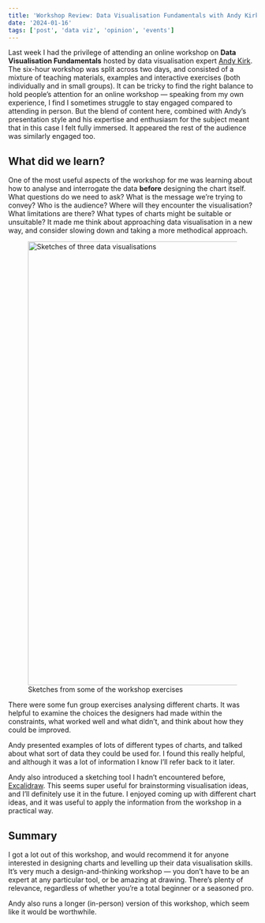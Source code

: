 ```yaml
---
title: 'Workshop Review: Data Visualisation Fundamentals with Andy Kirk'
date: '2024-01-16'
tags: ['post', 'data viz', 'opinion', 'events']
---
```


Last week I had the privilege of attending an online workshop on **Data Visualisation Fundamentals** hosted by data visualisation expert [Andy Kirk](https://visualisingdata.com). The six-hour workshop was split across two days, and consisted of a mixture of teaching materials, examples and interactive exercises (both individually and in small groups). It can be tricky to find the right balance to hold people’s attention for an online workshop — speaking from my own experience, I find I sometimes struggle to stay engaged compared to attending in person. But the blend of content here, combined with Andy’s presentation style and his expertise and enthusiasm for the subject meant that in this case I felt fully immersed. It appeared the rest of the audience was similarly engaged too.

## What did we learn?

One of the most useful aspects of the workshop for me was learning about how to analyse and interrogate the data **before** designing the chart itself. What questions do we need to ask? What is the message we’re trying to convey? Who is the audience? Where will they encounter the visualisation? What limitations are there? What types of charts might be suitable or unsuitable? It made me think about approaching data visualisation in a new way, and consider slowing down and taking a more methodical approach.

<figure>
  <img src="/workshop-review-data-visualisation-fundamentals_1200.webp" alt="Sketches of three data visualisations" width="1600" height="900" srcset="/workshop-review-data-visualisation-fundamentals_1600.webp 1600w, /workshop-review-data-visualisation-fundamentals_1200.webp 1200w, /workshop-review-data-visualisation-fundamentals_900.webp 900w, /workshop-review-data-visualisation-fundamentals_600.webp 600w" sizes="(min-width: 1086px) 75vw, (min-width: 1264px) 930px, 90vw">
  <figcaption>Sketches from some of the workshop exercises</figcaption>
</figure>

There were some fun group exercises analysing different charts. It was helpful to examine the choices the designers had made within the constraints, what worked well and what didn’t, and think about how they could be improved.

Andy presented examples of lots of different types of charts, and talked about what sort of data they could be used for. I found this really helpful, and although it was a lot of information I know I’ll refer back to it later.

Andy also introduced a sketching tool I hadn’t encountered before, [Excalidraw](https://excalidraw.com/). This seems super useful for brainstorming visualisation ideas, and I’ll definitely use it in the future. I enjoyed coming up with different chart ideas, and it was useful to apply the information from the workshop in a practical way.

## Summary

I got a lot out of this workshop, and would recommend it for anyone interested in designing charts and levelling up their data visualisation skills. It’s very much a design-and-thinking workshop — you don’t have to be an expert at any particular tool, or be amazing at drawing. There’s plenty of relevance, regardless of whether you’re a total beginner or a seasoned pro.

Andy also runs a longer (in-person) version of this workshop, which seem like it would be worthwhile.
